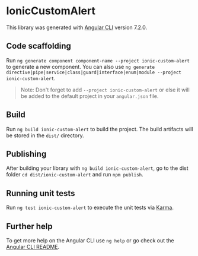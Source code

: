 # IonicCustomAlert

This library was generated with [Angular CLI](https://github.com/angular/angular-cli) version 7.2.0.

## Code scaffolding

Run `ng generate component component-name --project ionic-custom-alert` to generate a new component. You can also use `ng generate directive|pipe|service|class|guard|interface|enum|module --project ionic-custom-alert`.
> Note: Don't forget to add `--project ionic-custom-alert` or else it will be added to the default project in your `angular.json` file. 

## Build

Run `ng build ionic-custom-alert` to build the project. The build artifacts will be stored in the `dist/` directory.

## Publishing

After building your library with `ng build ionic-custom-alert`, go to the dist folder `cd dist/ionic-custom-alert` and run `npm publish`.

## Running unit tests

Run `ng test ionic-custom-alert` to execute the unit tests via [Karma](https://karma-runner.github.io).

## Further help

To get more help on the Angular CLI use `ng help` or go check out the [Angular CLI README](https://github.com/angular/angular-cli/blob/master/README.md).
